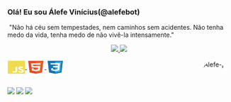 ### Olá! Eu sou Álefe Vinícius(@alefebot)

<p>&nbsp;"Não há céu sem tempestades, nem caminhos sem acidentes. Não tenha medo da vida, tenha medo de não vivê-la intensamente."</p>

<div align="center">
  <a href="https://github.com/alefebot">
  <img height="180em" src="https://github-readme-stats.vercel.app/api?username=alefebot&show_icons=true&theme=dark&include_all_commits=true&count_private=true"/>
  <img height="180em" src="https://github-readme-stats.vercel.app/api/top-langs/?username=alefebot&layout=compact&langs_count=7&theme=dark"/>
</div>

<div style="display: inline_block"><br>
  <img align="center" alt="Alefe-Js" height="30" width="40" src="https://raw.githubusercontent.com/devicons/devicon/master/icons/javascript/javascript-plain.svg">
  <img align="center" alt="Alefe-HTML" height="30" width="40" src="https://raw.githubusercontent.com/devicons/devicon/master/icons/html5/html5-original.svg">
  <img align="center" alt="Alefe-CSS" height="30" width="40" src="https://raw.githubusercontent.com/devicons/devicon/master/icons/css3/css3-original.svg">
  <img align="right" alt="Alefe-pic" height="150" style="border-radius:50%;" src="https://alefebot.github.io/PortfolioAlefe/img/picture.webp?width=676&height=676">
</div>

##

<div> 
  <a href="https://www.youtube.com/channel/UCcoT2St9P4xe4kra27N_wlA" target="_blank"><img src="https://img.shields.io/badge/YouTube-FF0000?style=for-the-badge&logo=youtube&logoColor=white" target="_blank"></a>
  <a href="https://instagram.com/alefevinicius7" target="_blank"><img src="https://img.shields.io/badge/-Instagram-%23E4405F?style=for-the-badge&logo=instagram&logoColor=white" target="_blank"></a>
  <a href = "mailto:g.alefe1107@gmail.com"><img src="https://img.shields.io/badge/-Gmail-%23333?style=for-the-badge&logo=gmail&logoColor=white" target="_blank"></a>
  <br>

</div>

